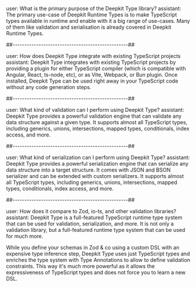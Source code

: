 
user: What is the primary purpose of the Deepkit Type library?
assistant: The primary use-case of Deepkit Runtime Types is to make TypeScript types available in runtime and enable with it a big range of use-cases. Many of them like validation and serialisation is already covered in Deepkit Runtime Types.

##-------------------------------------------------##

user: How does Deepkit Type integrate with existing TypeScript projects
assistant: Deepkit Type integrates with existing TypeScript projects by providing a plugin for either TypeScript compiler (which is compatible with Angular, React, ts-node, etc), or as Vite, Webpack, or Bun plugin.
Once installed, Deepkit Type can be used right away in your TypeScript code without any code generation steps.

##-------------------------------------------------##

user: What kind of validation can I perform using Deepkit Type?
assistant: Deepkit Type provides a powerful validation engine that can validate any data structure against a given type. It supports almost all TypeScript types, including generics, unions, intersections, mapped types, conditionals, index access, and more.

##-------------------------------------------------##

user: What kind of serialization can I perform using Deepkit Type?
assistant: Deepkit Type provides a powerful serialization engine that can serialize any data structure into a target structure. It comes with JSON and BSON serializer and can be extended with custom serializers. It supports almost all TypeScript types, including generics, unions, intersections, mapped types, conditionals, index access, and more.

##-------------------------------------------------##

user: How does it compare to Zod, io-ts, and other validation libraries?
assistant: Deepkit Type is a full-featured TypeScript runtime type system that can be used for validation, serialization, and more. It is not only a validation library, but a full-featured runtime type system that can be used for much more.

While you define your schemas in Zod & co using a custom DSL with an expensive type inference step, Deepkit Type uses just TypeScript types and enriches the type system with Type Annotations to allow to define validation constraints. This way it's much more powerful as it allows the expressiveness of TypeScript types and does not force you to learn a new DSL.

